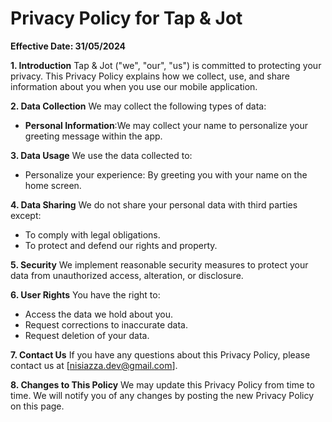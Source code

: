 # Privacy Policy for Tap & Jot

**Effective Date: 31/05/2024**

**1. Introduction**
Tap & Jot ("we", "our", "us") is committed to protecting your privacy. This Privacy Policy explains how we collect, use, and share information about you when you use our mobile application.

**2. Data Collection**
We may collect the following types of data:
- **Personal Information**:We may collect your name to personalize your greeting message within the app.

**3. Data Usage**
We use the data collected to:
- Personalize your experience: By greeting you with your name on the home screen.

**4. Data Sharing**
We do not share your personal data with third parties except:
- To comply with legal obligations.
- To protect and defend our rights and property.

**5. Security**
We implement reasonable security measures to protect your data from unauthorized access, alteration, or disclosure.

**6. User Rights**
You have the right to:
- Access the data we hold about you.
- Request corrections to inaccurate data.
- Request deletion of your data.

**7. Contact Us**
If you have any questions about this Privacy Policy, please contact us at [nisiazza.dev@gmail.com].

**8. Changes to This Policy**
We may update this Privacy Policy from time to time. We will notify you of any changes by posting the new Privacy Policy on this page.
